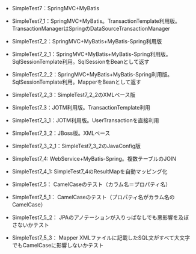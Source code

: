 * SimpleTest7：SpringMVC+MyBatis
* SimpleTest7_1：SpringMVC+MyBatis。TransactionTemplate利用版。TransactionManagerはSpringのDataSourceTransactionManager
* SimpleTest7_2：SpringMVC+MyBatis+MyBatis-Spring利用版
* SimpleTest7_2_1：SpringMVC+MyBatis+MyBatis-Spring利用版。SqlSessionTemplate利用。SqlSessionをBeanとして返す
* SimpleTest7_2_2：SpringMVC+MyBatis+MyBatis-Spring利用版。SqlSessionTemplate利用。MapperをBeanとして返す
* SimpleTest7_2_3：SimpleTest7_2_2のXMLベース版

* SimpleTest7_3：JOTM利用版。TransactionTemplate利用
* SimpleTest7_3_1：JOTM利用版。UserTransactionを直接利用
* SimpleTest7_3_2：JBoss版。XMLベース
* SimpleTest7_3_2_1：SimpleTest7_3_2のJavaConfig版

* SimpleTest7_4: WebService+MyBatis-Spring。複数テーブルのJOIN
* SimpleTest7_4_1: SimpleTest7_4のResultMapを自動マッピング化

* SimpleTest7_5： CamelCaseのテスト（カラム名＝プロパティ名）
* SimpleTest7_5_1： CamelCaseのテスト（プロパティ名がカラム名のCamelCase）
* SimpleTest7_5_2： JPAのアノテーションが入りっぱなしでも悪影響を及ぼさないかテスト 
* SimpleTest7_5_3： Mapper XMLファイルに記載したSQL文がすべて大文字でもCamelCaseに影響しないかテスト
